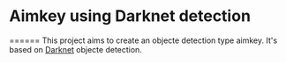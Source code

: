 # Aimkey using Darknet detection
======
This project aims to create an objecte detection type aimkey. It's based on [Darknet](https://pjreddie.com/darknet/) objecte detection.